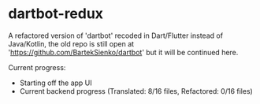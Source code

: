 # dartbot-redux
A refactored version of 'dartbot' recoded in Dart/Flutter instead of Java/Kotlin, the old repo is still open at 'https://github.com/BartekSienko/dartbot' but it will be continued here.

Current progress:
- Starting off the app UI
- Current backend progress (Translated: 8/16 files, Refactored: 0/16 files)
